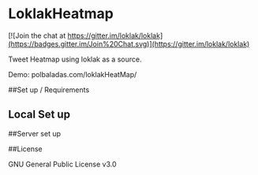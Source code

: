 # LoklakHeatmap

[![Join the chat at https://gitter.im/loklak/loklak](https://badges.gitter.im/Join%20Chat.svg)](https://gitter.im/loklak/loklak)

Tweet Heatmap using loklak as a source.

Demo: polbaladas.com/loklakHeatMap/

##Set up / Requirements

## Local Set up

##Server set up

##License

GNU General Public License v3.0






